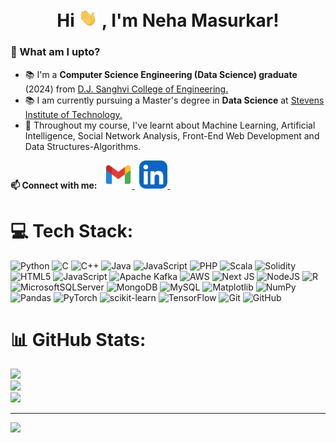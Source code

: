 <h1 align="center">Hi <img src="https://raw.githubusercontent.com/ABSphreak/ABSphreak/master/gifs/Hi.gif" width="30px"> , I'm Neha Masurkar</a>!</h1>

<!-- Brief Description -->
### 📃 What am I upto?


- 📚 I'm a **Computer Science Engineering (Data Science) graduate** (2024) from [D.J. Sanghvi College of Engineering.](https://www.djsce.ac.in/)
- 📚 I am currently pursuing a Master's degree in **Data Science** at [Stevens Institute of Technology.](https://www.stevens.edu/)
- 🌱 Throughout my course, I've learnt about Machine Learning, Artificial Intelligence, Social Network Analysis, Front-End Web Development and Data Structures-Algorithms.

<!-- Contact -->
<!-- Contact -->


  <p><strong>📫 Connect with me: </strong>&nbsp;
  <a href="mailto:nehasmasurkar@gmail.com">
    <img width="45" src="https://github.com/NehaMasurkarr/NehaMasurkarr/blob/main/icons8-gmail-48.png?raw=true" alt="Gmail"/>
  </a> &nbsp;
  <a href="https://www.linkedin.com/in/nehasitarammasurkar/">
    <img width="45" src="https://raw.githubusercontent.com/tandpfun/skill-icons/main/icons/LinkedIn.svg" alt="LinkedIn"/>
  </a> &nbsp;
</p>


# 💻 Tech Stack:
![Python](https://img.shields.io/badge/python-3670A0?style=for-the-badge&logo=python&logoColor=ffdd54) ![C](https://img.shields.io/badge/c-%2300599C.svg?style=for-the-badge&logo=c&logoColor=white) ![C++](https://img.shields.io/badge/c++-%2300599C.svg?style=for-the-badge&logo=c%2B%2B&logoColor=white) ![Java](https://img.shields.io/badge/java-%23ED8B00.svg?style=for-the-badge&logo=openjdk&logoColor=white) ![JavaScript](https://img.shields.io/badge/javascript-%23323330.svg?style=for-the-badge&logo=javascript&logoColor=%23F7DF1E) ![PHP](https://img.shields.io/badge/php-%23777BB4.svg?style=for-the-badge&logo=php&logoColor=white) ![Scala](https://img.shields.io/badge/scala-%23DC322F.svg?style=for-the-badge&logo=scala&logoColor=white) ![Solidity](https://img.shields.io/badge/Solidity-%23363636.svg?style=for-the-badge&logo=solidity&logoColor=white) ![HTML5](https://img.shields.io/badge/html5-%23E34F26.svg?style=for-the-badge&logo=html5&logoColor=white) ![JavaScript](https://img.shields.io/badge/javascript-%23323330.svg?style=for-the-badge&logo=javascript&logoColor=%23F7DF1E) ![Apache Kafka](https://img.shields.io/badge/Apache%20Kafka-000?style=for-the-badge&logo=apachekafka) ![AWS](https://img.shields.io/badge/AWS-%23FF9900.svg?style=for-the-badge&logo=amazon-aws&logoColor=white) ![Next JS](https://img.shields.io/badge/Next-black?style=for-the-badge&logo=next.js&logoColor=white) ![NodeJS](https://img.shields.io/badge/node.js-6DA55F?style=for-the-badge&logo=node.js&logoColor=white) ![R](https://img.shields.io/badge/r-%23276DC3.svg?style=for-the-badge&logo=r&logoColor=white) ![MicrosoftSQLServer](https://img.shields.io/badge/Microsoft%20SQL%20Server-CC2927?style=for-the-badge&logo=microsoft%20sql%20server&logoColor=white) ![MongoDB](https://img.shields.io/badge/MongoDB-%234ea94b.svg?style=for-the-badge&logo=mongodb&logoColor=white) ![MySQL](https://img.shields.io/badge/mysql-4479A1.svg?style=for-the-badge&logo=mysql&logoColor=white) ![Matplotlib](https://img.shields.io/badge/Matplotlib-%23ffffff.svg?style=for-the-badge&logo=Matplotlib&logoColor=black) ![NumPy](https://img.shields.io/badge/numpy-%23013243.svg?style=for-the-badge&logo=numpy&logoColor=white) ![Pandas](https://img.shields.io/badge/pandas-%23150458.svg?style=for-the-badge&logo=pandas&logoColor=white) ![PyTorch](https://img.shields.io/badge/PyTorch-%23EE4C2C.svg?style=for-the-badge&logo=PyTorch&logoColor=white) ![scikit-learn](https://img.shields.io/badge/scikit--learn-%23F7931E.svg?style=for-the-badge&logo=scikit-learn&logoColor=white) ![TensorFlow](https://img.shields.io/badge/TensorFlow-%23FF6F00.svg?style=for-the-badge&logo=TensorFlow&logoColor=white) ![Git](https://img.shields.io/badge/git-%23F05033.svg?style=for-the-badge&logo=git&logoColor=white) ![GitHub](https://img.shields.io/badge/github-%23121011.svg?style=for-the-badge&logo=github&logoColor=white)
# 📊 GitHub Stats:
![](https://github-readme-stats.vercel.app/api?username=NehaMasurkarr&theme=dark&hide_border=false&include_all_commits=false&count_private=false)<br/>
![](https://github-readme-streak-stats.herokuapp.com/?user=NehaMasurkarr&theme=dark&hide_border=false)<br/>
![](https://github-readme-stats.vercel.app/api/top-langs/?username=NehaMasurkarr&theme=dark&hide_border=false&include_all_commits=false&count_private=false&layout=compact)

---
[![](https://visitcount.itsvg.in/api?id=NehaMasurkarr&icon=0&color=0)](https://visitcount.itsvg.in)

